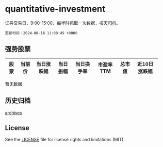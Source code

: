 # quantitative-investment

证券交易日，9:00-15:00，每半时抓取一次数据，按天[归档](archives)。

`更新时间：2024-08-16 11:08:49 +0800`

## 强势股票

|股票|当前价|当日涨跌幅|当日振幅|当日换手率|市盈率TTM|总市值|近10日涨跌幅|
|----|----|----|----|----|----|----|----|
暂无数据

## 历史归档

[archives](archives)

## License

See the [LICENSE](LICENSE) file for license rights and limitations (MIT).